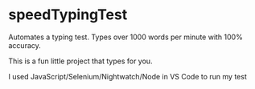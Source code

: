 # speedTypingTest
Automates a typing test. Types over 1000 words per minute with 100% accuracy.


This is a fun little project that types for you.

I used JavaScript/Selenium/Nightwatch/Node in VS Code to run my test
